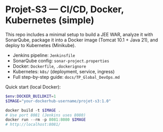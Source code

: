 # Projet-S3 — CI/CD, Docker, Kubernetes (simple)

This repo includes a minimal setup to build a JEE WAR, analyze it with SonarQube, package it into a Docker image (Tomcat 10.1 + Java 21), and deploy to Kubernetes (Minikube).

- Jenkins pipeline: `Jenkinsfile`
- SonarQube config: `sonar-project.properties`
- Docker: `Dockerfile`, `.dockerignore`
- Kubernetes: `k8s/` (deployment, service, ingress)
- Full step-by-step guide: `docs/TP_Global_DevOps.md`

Quick start (local Docker):
```powershell
$env:DOCKER_BUILDKIT=1
$IMAGE="your-dockerhub-username/projet-s3:1.0"

docker build -t $IMAGE .
# Use port 8081 (Jenkins uses 8080)
docker run --rm -p 8081:8080 $IMAGE
# http://localhost:8081/
```
